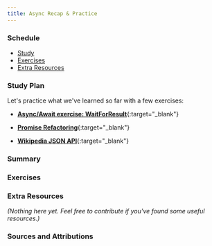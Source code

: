 ```yaml
---
title: Async Recap & Practice  
---
```


### Schedule

  - [Study](#study-plan-NN)
  - [Exercises](#exercises-NN)
  - [Extra Resources](#extra-resources-NN)

### Study Plan

  Let's practice what we've learned so far with a few exercises:

  <!-- SGEN:META:PROGRESS:task=Complete the exercise 'WaitForResult'|user_folder=wait_for_result -->
  <!-- SGEN:META:TESTS:name=Test Exercise: 'Async/Await: WaitForResult'|type=exist|user_folder=wait_for_result|files=index.html,styles.css,index.js -->
  - [**Async/Await exercise: WaitForResult**](https://in-tech-gration.github.io/WDX-180/curriculum/modules/javascript/async/async_await/exercises/wait_for_result/){:target="_blank"}

  <!-- SGEN:META:PROGRESS:task=Complete the exercise 'Promise Refactoring'|user_folder=promise_refactoring -->
  <!-- SGEN:META:TESTS:name=Test Exercise: 'Promise Refactoring'|type=exist|user_folder=promise_refactoring|files=index.html,styles.css,index.js -->
  - [**Promise Refactoring**](https://in-tech-gration.github.io/WDX-180/curriculum/modules/javascript/async/async_await/exercises/promise_refactoring/){:target="_blank"}

  <!-- SGEN:META:PROGRESS:task=Complete the exercise 'Wikipedia API'|user_folder=wikipedia_api -->
  <!-- SGEN:META:TESTS:name=Test Exercise: 'Wikipedia API'|type=exist|user_folder=wikipedia_api|files=index.html,styles.css,index.js -->
  - [**Wikipedia JSON API**](https://in-tech-gration.github.io/WDX-180/curriculum/modules/javascript/async/async_await/exercises/wikipedia/){:target="_blank"}



### Summary

### Exercises

### Extra Resources

  _(Nothing here yet. Feel free to contribute if you've found some useful resources.)_

### Sources and Attributions